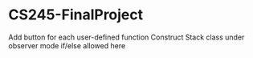 # CS245-FinalProject
Add button for each user-defined function
Construct Stack class under observer mode
if/else allowed here
